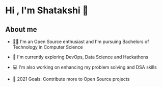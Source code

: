 # Hi , I'm Shatakshi 👋


## About me

- 👩‍🎓 I'm an Open Source enthusiast and I'm pursuing Bachelors of Technology in Computer Science

- 🌱 I'm currently exploring DevOps, Data Science and Hackathons

- 💻 I'm also working on enhancing my problem solving and DSA skills

- 🥅 2021 Goals: Contribute more to Open Source projects
